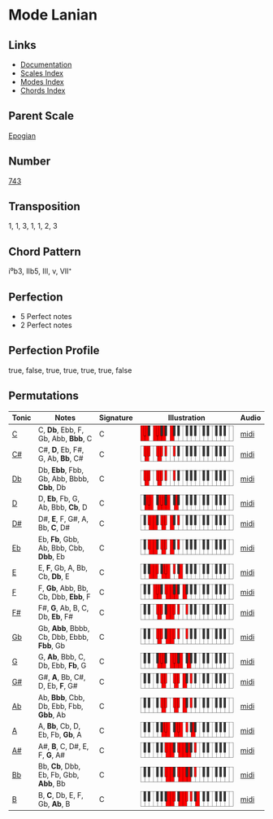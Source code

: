 # Mode Lanian

## Links

- [Documentation](README.md)
- [Scales Index](Scales.md)
- [Modes Index](Modes.md)
- [Chords Index](Chords.md)

## Parent Scale

[Epogian](ScaleEpogian.md)

## Number

[743](https://ianring.com/musictheory/scales/743)

## Transposition

1, 1, 3, 1, 1, 2, 3

## Chord Pattern

i⁰b3, IIb5, III, v, VII⁺

## Perfection

- 5 Perfect notes
- 2 Perfect notes

## Perfection Profile

true, false, true, true, true, true, false

## Permutations

| Tonic | Notes | Signature | Illustration | Audio |
|-------|-------|-----------|--------------|-------|
| [C](ModeCNaturalLanian.md) | C, **Db**, Ebb, F, Gb, Abb, **Bbb**, C | C | ![CNaturalLanian](ModeCNaturalLanian.png) | [midi](https://github.com/edipermadi/music/blob/main/docs/ModeCNaturalLanian.mid?raw=true) |
| [C#](ModeCSharpLanian.md) | C#, **D**, Eb, F#, G, Ab, **Bb**, C# | C | ![CSharpLanian](ModeCSharpLanian.png) | [midi](https://github.com/edipermadi/music/blob/main/docs/ModeCSharpLanian.mid?raw=true) |
| [Db](ModeDFlatLanian.md) | Db, **Ebb**, Fbb, Gb, Abb, Bbbb, **Cbb**, Db | C | ![DFlatLanian](ModeDFlatLanian.png) | [midi](https://github.com/edipermadi/music/blob/main/docs/ModeDFlatLanian.mid?raw=true) |
| [D](ModeDNaturalLanian.md) | D, **Eb**, Fb, G, Ab, Bbb, **Cb**, D | C | ![DNaturalLanian](ModeDNaturalLanian.png) | [midi](https://github.com/edipermadi/music/blob/main/docs/ModeDNaturalLanian.mid?raw=true) |
| [D#](ModeDSharpLanian.md) | D#, **E**, F, G#, A, Bb, **C**, D# | C | ![DSharpLanian](ModeDSharpLanian.png) | [midi](https://github.com/edipermadi/music/blob/main/docs/ModeDSharpLanian.mid?raw=true) |
| [Eb](ModeEFlatLanian.md) | Eb, **Fb**, Gbb, Ab, Bbb, Cbb, **Dbb**, Eb | C | ![EFlatLanian](ModeEFlatLanian.png) | [midi](https://github.com/edipermadi/music/blob/main/docs/ModeEFlatLanian.mid?raw=true) |
| [E](ModeENaturalLanian.md) | E, **F**, Gb, A, Bb, Cb, **Db**, E | C | ![ENaturalLanian](ModeENaturalLanian.png) | [midi](https://github.com/edipermadi/music/blob/main/docs/ModeENaturalLanian.mid?raw=true) |
| [F](ModeFNaturalLanian.md) | F, **Gb**, Abb, Bb, Cb, Dbb, **Ebb**, F | C | ![FNaturalLanian](ModeFNaturalLanian.png) | [midi](https://github.com/edipermadi/music/blob/main/docs/ModeFNaturalLanian.mid?raw=true) |
| [F#](ModeFSharpLanian.md) | F#, **G**, Ab, B, C, Db, **Eb**, F# | C | ![FSharpLanian](ModeFSharpLanian.png) | [midi](https://github.com/edipermadi/music/blob/main/docs/ModeFSharpLanian.mid?raw=true) |
| [Gb](ModeGFlatLanian.md) | Gb, **Abb**, Bbbb, Cb, Dbb, Ebbb, **Fbb**, Gb | C | ![GFlatLanian](ModeGFlatLanian.png) | [midi](https://github.com/edipermadi/music/blob/main/docs/ModeGFlatLanian.mid?raw=true) |
| [G](ModeGNaturalLanian.md) | G, **Ab**, Bbb, C, Db, Ebb, **Fb**, G | C | ![GNaturalLanian](ModeGNaturalLanian.png) | [midi](https://github.com/edipermadi/music/blob/main/docs/ModeGNaturalLanian.mid?raw=true) |
| [G#](ModeGSharpLanian.md) | G#, **A**, Bb, C#, D, Eb, **F**, G# | C | ![GSharpLanian](ModeGSharpLanian.png) | [midi](https://github.com/edipermadi/music/blob/main/docs/ModeGSharpLanian.mid?raw=true) |
| [Ab](ModeAFlatLanian.md) | Ab, **Bbb**, Cbb, Db, Ebb, Fbb, **Gbb**, Ab | C | ![AFlatLanian](ModeAFlatLanian.png) | [midi](https://github.com/edipermadi/music/blob/main/docs/ModeAFlatLanian.mid?raw=true) |
| [A](ModeANaturalLanian.md) | A, **Bb**, Cb, D, Eb, Fb, **Gb**, A | C | ![ANaturalLanian](ModeANaturalLanian.png) | [midi](https://github.com/edipermadi/music/blob/main/docs/ModeANaturalLanian.mid?raw=true) |
| [A#](ModeASharpLanian.md) | A#, **B**, C, D#, E, F, **G**, A# | C | ![ASharpLanian](ModeASharpLanian.png) | [midi](https://github.com/edipermadi/music/blob/main/docs/ModeASharpLanian.mid?raw=true) |
| [Bb](ModeBFlatLanian.md) | Bb, **Cb**, Dbb, Eb, Fb, Gbb, **Abb**, Bb | C | ![BFlatLanian](ModeBFlatLanian.png) | [midi](https://github.com/edipermadi/music/blob/main/docs/ModeBFlatLanian.mid?raw=true) |
| [B](ModeBNaturalLanian.md) | B, **C**, Db, E, F, Gb, **Ab**, B | C | ![BNaturalLanian](ModeBNaturalLanian.png) | [midi](https://github.com/edipermadi/music/blob/main/docs/ModeBNaturalLanian.mid?raw=true) |
